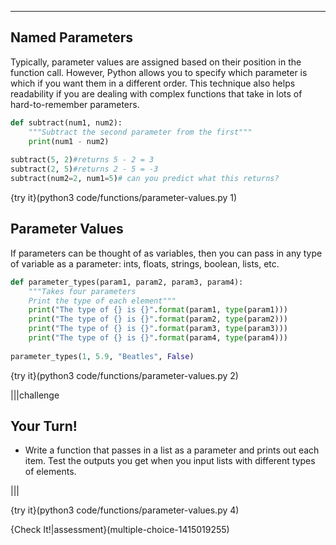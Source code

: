 ----------

## Named Parameters

Typically, parameter values are assigned based on their position in the function call. However, Python allows you to specify which parameter is which if you want them in a different order. This technique also helps readability if you are dealing with complex functions that take in lots of hard-to-remember parameters.

```python
def subtract(num1, num2):
    """Subtract the second parameter from the first"""
    print(num1 - num2)
    
subtract(5, 2)#returns 5 - 2 = 3
subtract(2, 5)#returns 2 - 5 = -3
subtract(num2=2, num1=5)# can you predict what this returns?
```

{try it}(python3 code/functions/parameter-values.py 1)

## Parameter Values

If parameters can be thought of as variables, then you can pass in any type of variable as a parameter: ints, floats, strings, boolean, lists, etc.

```python
def parameter_types(param1, param2, param3, param4):
    """Takes four parameters
    Print the type of each element"""
    print("The type of {} is {}".format(param1, type(param1)))
    print("The type of {} is {}".format(param2, type(param2)))
    print("The type of {} is {}".format(param3, type(param3)))
    print("The type of {} is {}".format(param4, type(param4)))
        
parameter_types(1, 5.9, "Beatles", False)
```

{try it}(python3 code/functions/parameter-values.py 2)

|||challenge
## Your Turn!
- Write a function that passes in a list as a parameter and prints out each item. Test the outputs you get when you input lists with different types of elements.

|||

{try it}(python3 code/functions/parameter-values.py 4)

{Check It!|assessment}(multiple-choice-1415019255)
